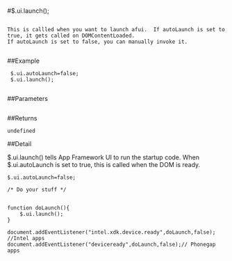 #$.ui.launch();

```

This is callled when you want to launch afui.  If autoLaunch is set to true, it gets called on DOMContentLoaded.
If autoLaunch is set to false, you can manually invoke it.
 
```

##Example

```
 $.ui.autoLaunch=false;
 $.ui.launch();
 
```


##Parameters

```

```

##Returns

```
undefined
```

##Detail

$.ui.launch() tells App Framework UI to run the startup code.  When $.ui.autoLaunch is set to true, this is called when the DOM is ready.


```
$.ui.autoLaunch=false;

/* Do your stuff */


function doLaunch(){
    $.ui.launch();
}

document.addEventListener("intel.xdk.device.ready",doLaunch,false); //Intel apps
document.addEventListener("deviceready",doLaunch,false);// Phonegap apps

```